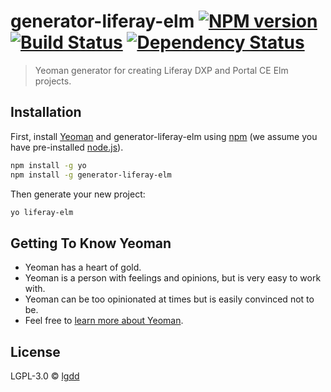 # generator-liferay-elm [![NPM version][npm-image]][npm-url] [![Build Status][travis-image]][travis-url] [![Dependency Status][daviddm-image]][daviddm-url]
> Yeoman generator for creating Liferay DXP and Portal CE Elm projects.

## Installation

First, install [Yeoman](http://yeoman.io) and generator-liferay-elm using [npm](https://www.npmjs.com/) (we assume you have pre-installed [node.js](https://nodejs.org/)).

```bash
npm install -g yo
npm install -g generator-liferay-elm
```

Then generate your new project:

```bash
yo liferay-elm
```

## Getting To Know Yeoman

 * Yeoman has a heart of gold.
 * Yeoman is a person with feelings and opinions, but is very easy to work with.
 * Yeoman can be too opinionated at times but is easily convinced not to be.
 * Feel free to [learn more about Yeoman](http://yeoman.io/).

## License

LGPL-3.0 © [lgdd]()


[npm-image]: https://badge.fury.io/js/generator-liferay-elm.svg
[npm-url]: https://npmjs.org/package/generator-liferay-elm
[travis-image]: https://travis-ci.com/lgdd/generator-liferay-elm.svg?branch=master
[travis-url]: https://travis-ci.com/lgdd/generator-liferay-elm
[daviddm-image]: https://david-dm.org/lgdd/generator-liferay-elm.svg?theme=shields.io
[daviddm-url]: https://david-dm.org/lgdd/generator-liferay-elm
